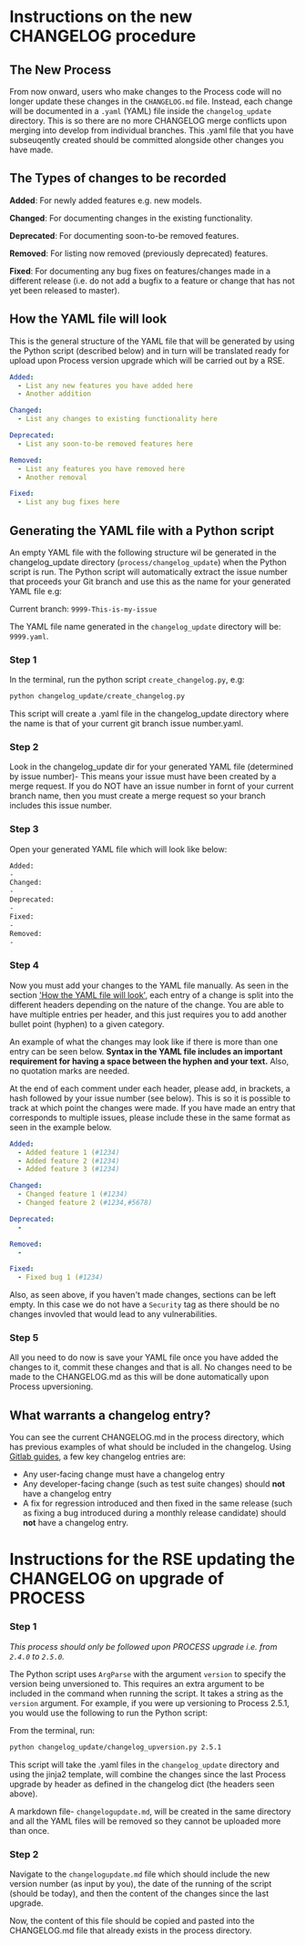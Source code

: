 # Instructions on the new CHANGELOG procedure

## The New Process
From now onward, users who make changes to the Process code will no longer update these changes in the `CHANGELOG.md` file. Instead, each change will be documented in a `.yaml` (YAML) file inside the `changelog_update` directory. This is so there are no more CHANGELOG merge conflicts upon merging into develop from individual branches. This .yaml file that you have subseuqently created should be committed alongside other changes you have made.

## The Types of changes to be recorded
**Added**: For newly added features e.g. new models.

**Changed**: For documenting changes in the existing functionality.

**Deprecated**: For documenting soon-to-be removed features.

**Removed**: For listing now removed (previously deprecated) features.

**Fixed**: For documenting any bug fixes on features/changes made in a different release (i.e. do not add a bugfix to a feature or change that has not yet been released to master).



## How the YAML file will look
This is the general structure of the YAML file that will be generated by using the Python script (described below) and in turn will be translated ready for upload upon Process version upgrade which will be carried out by a RSE.

```yaml
Added:
  - List any new features you have added here
  - Another addition

Changed:
  - List any changes to existing functionality here

Deprecated:
  - List any soon-to-be removed features here

Removed:
  - List any features you have removed here
  - Another removal

Fixed:
  - List any bug fixes here
```

## Generating the YAML file with a Python script
An empty YAML file with the following structure wil be generated in the changelog_update directory (`process/changelog_update`) when the Python script is run. The Python script will automatically extract the issue number that proceeds your Git branch and use this as the name for your generated YAML file e.g:

Current branch: `9999-This-is-my-issue`

The YAML file name generated in the `changelog_update` directory will be: `9999.yaml`.

### Step 1
In the terminal, run the python script `create_changelog.py`, e.g:

```bash
python changelog_update/create_changelog.py
```
This script will create a .yaml file in the changelog_update directory where the name is that of your current git branch issue number.yaml. 

### Step 2
Look in the changelog_update dir for your generated YAML file (determined by issue number)- This means your issue must have been created by a merge request. If you do NOT have an issue number in fornt of your current branch name, then you must create a merge request so your branch includes this issue number.

### Step 3
Open your generated YAML file which will look like below:
```BASH
Added:
-
Changed:
-
Deprecated:
-
Fixed:
-
Removed:
-
```

### Step 4
Now you must add your changes to the YAML file manually. As seen in the section ['How the YAML file will look'](#how-the-yaml-file-will-look), each entry of a change is split into the different headers depending on the nature of the change. You are able to have multiple entries per header, and this just requires you to add another bullet point (hyphen) to a given category.

An example of what the changes may look like if there is more than one entry can be seen below. **Syntax in the YAML file includes an important requirement for having a space between the hyphen and your text.** Also, no quotation marks are needed. 

At the end of each comment under each header, please add, in brackets, a hash followed by your issue number (see below). This is so it is possible to track at which point the changes were made. If you have made an entry that corresponds to multiple issues, please include these in the same format as seen in the example below.

```yaml
Added:
  - Added feature 1 (#1234)
  - Added feature 2 (#1234)
  - Added feature 3 (#1234)

Changed:
  - Changed feature 1 (#1234)
  - Changed feature 2 (#1234,#5678)

Deprecated:
  - 

Removed:
  - 

Fixed:
  - Fixed bug 1 (#1234)
```
Also, as seen above, if you haven't made changes, sections can be left empty. In this case we do not have a `Security` tag as there should be no changes invovled that would lead to any vulnerabilities. 

### Step 5
All you need to do now is save your YAML file once you have added the changes to it, commit these changes and that is all. No changes need to be made to the CHANGELOG.md as this will be done automatically upon Process upversioning. 

## What warrants a changelog entry?
You can see the current CHANGELOG.md in the process directory, which has previous examples of what should be included in the changelog. Using [Gitlab guides](https://docs.gitlab.com/ee/development/changelog.html), a few key changelog entries are:

- Any user-facing change must have a changelog entry
- Any developer-facing change (such as test suite changes) should **not** have a changelog entry
- A fix for regression introduced and then fixed in the same release (such as fixing a bug introduced during a monthly release candidate) should **not** have a changelog entry.


# Instructions for the RSE updating the CHANGELOG on upgrade of PROCESS

### Step 1
*This process should only be followed upon PROCESS upgrade i.e. from `2.4.0` to `2.5.0`.*

The Python script uses `ArgParse` with the argument `version` to specify the version being unversioned to. This requires an extra argument to be included in the command when running the script. It takes a string as the `version` argument. For example, if you were up versioning to Process 2.5.1, you would use the following to run the Python script:

From the terminal, run:
```bash
python changelog_update/changelog_upversion.py 2.5.1
```
This script will take the .yaml files in the `changelog_update` directory and using the jinja2 template, will combine the changes since the last Process upgrade by header as defined in the changelog dict (the headers seen above).

A markdown file- `changelogupdate.md`, will be created in the same directory and all the YAML files will be removed so they cannot be uploaded more than once.

### Step 2
Navigate to the `changelogupdate.md` file which should include the new version number (as input by you), the date of the running of the script (should be today), and then the content of the changes since the last upgrade.

Now, the content of this file should be copied and pasted into the CHANGELOG.md file that already exists in the process directory. 